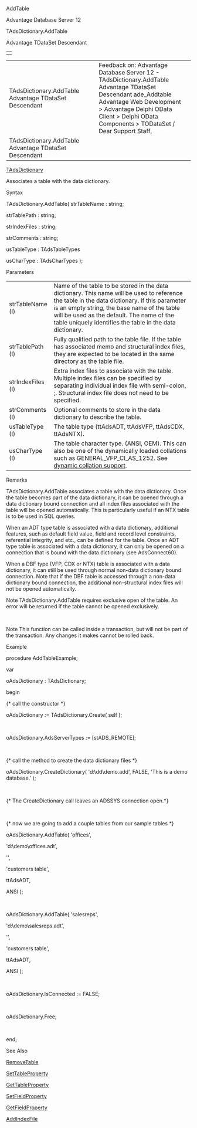AddTable




Advantage Database Server 12  

TAdsDictionary.AddTable

Advantage TDataSet Descendant

|  |
| --- |
|  |

|  |  |  |  |  |
| --- | --- | --- | --- | --- |
| TAdsDictionary.AddTable  Advantage TDataSet Descendant |  |  | Feedback on: Advantage Database Server 12 - TAdsDictionary.AddTable Advantage TDataSet Descendant ade\_Addtable Advantage Web Development > Advantage Delphi OData Client > Delphi OData Components > TODataSet / Dear Support Staff, |  |
| TAdsDictionary.AddTable  Advantage TDataSet Descendant |  |  |  |  |

[TAdsDictionary](ade_tadsdictionary.htm)

Associates a table with the data dictionary.

Syntax

TAdsDictionary.AddTable( strTableName : string;

strTablePath : string;

strIndexFiles : string;

strComments : string;

usTableType : TAdsTableTypes

usCharType : TAdsCharTypes );

Parameters

|  |  |
| --- | --- |
| strTableName (I) | Name of the table to be stored in the data dictionary. This name will be used to reference the table in the data dictionary. If this parameter is an empty string, the base name of the table will be used as the default. The name of the table uniquely identifies the table in the data dictionary. |
| strTablePath (I) | Fully qualified path to the table file. If the table has associated memo and structural index files, they are expected to be located in the same directory as the table file. |
| strIndexFiles (I) | Extra index files to associate with the table. Multiple index files can be specified by separating individual index file with semi-colon, ;. Structural index file does not need to be specified. |
| strComments (I) | Optional comments to store in the data dictionary to describe the table. |
| usTableType (I) | The table type (ttAdsADT, ttAdsVFP, ttAdsCDX, ttAdsNTX). |
| usCharType (I) | The table character type. (ANSI, OEM). This can also be one of the dynamically loaded collations such as GENERAL\_VFP\_CI\_AS\_1252. See [dynamic collation support](master_collation_support.htm). |

Remarks

TAdsDictionary.AddTable associates a table with the data dictionary. Once the table becomes part of the data dictionary, it can be opened through a data dictionary bound connection and all index files associated with the table will be opened automatically. This is particularly useful if an NTX table is to be used in SQL queries.

When an ADT type table is associated with a data dictionary, additional features, such as default field value, field and record level constraints, referential integrity, and etc., can be defined for the table. Once an ADT type table is associated with a data dictionary, it can only be opened on a connection that is bound with the data dictionary (see AdsConnect60).

When a DBF type (VFP, CDX or NTX) table is associated with a data dictionary, it can still be used through normal non-data dictionary bound connection. Note that if the DBF table is accessed through a non-data dictionary bound connection, the additional non-structural index files will not be opened automatically.

Note TAdsDictionary.AddTable requires exclusive open of the table. An error will be returned if the table cannot be opened exclusively.

 

Note This function can be called inside a transaction, but will not be part of the transaction. Any changes it makes cannot be rolled back.

Example

procedure AddTableExample;

var

oAdsDictionary : TAdsDictionary;

begin

{\* call the constructor \*}

oAdsDictionary := TAdsDictionary.Create( self );

 

oAdsDictionary.AdsServerTypes := [stADS\_REMOTE];

 

{\* call the method to create the data dictionary files \*}

oAdsDictionary.CreateDictionary( 'd:\dd\demo.add', FALSE, 'This is a demo database.' );

 

{\* The CreateDictionary call leaves an ADSSYS connection open.\*}

 

{\* now we are going to add a couple tables from our sample tables \*}

oAdsDictionary.AddTable( 'offices',

'd:\demo\offices.adt',

'',

'customers table',

ttAdsADT,

ANSI );

 

oAdsDictionary.AddTable( 'salesreps',

'd:\demo\salesreps.adt',

'',

'customers table',

ttAdsADT,

ANSI );

 

oAdsDictionary.IsConnected := FALSE;

 

oAdsDictionary.Free;

 

end;

See Also

[RemoveTable](ade_removetable.htm)

[SetTableProperty](ade_settableproperty.htm)

[GetTableProperty](ade_gettableproperty.htm)

[SetFieldProperty](ade_setfieldproperty.htm)

[GetFieldProperty](ade_getfieldproperty.htm)

[AddIndexFile](ade_addindexfile.htm)